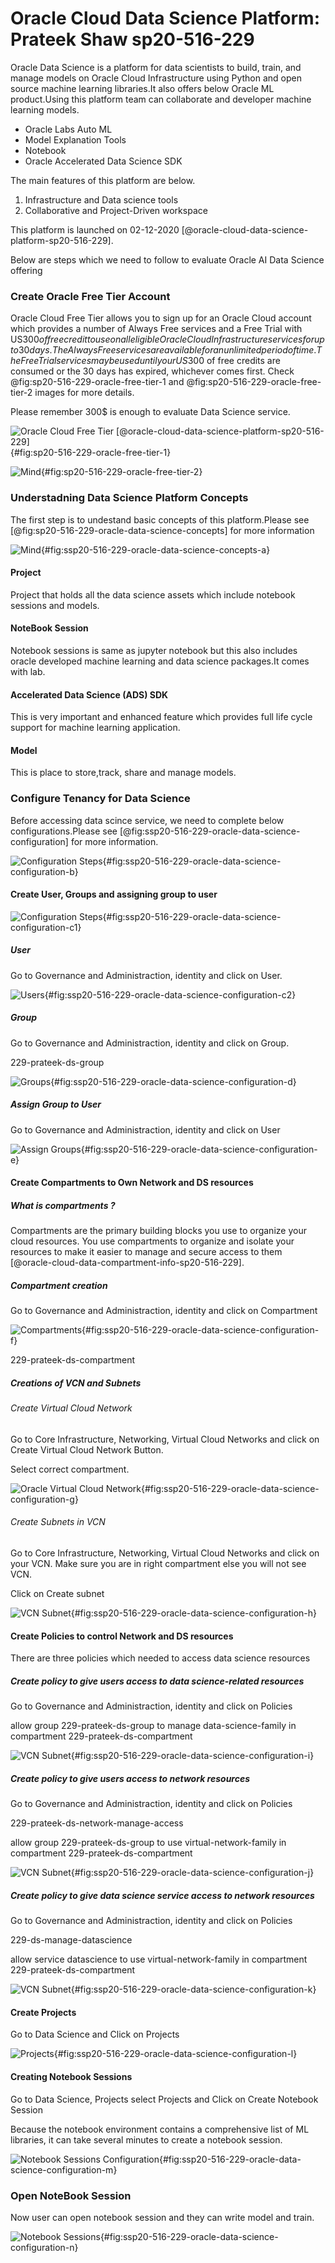 # Oracle Cloud Data Science Platform: Prateek Shaw sp20-516-229

Oracle Data Science is a platform for data scientists to build, train,
and manage models on Oracle Cloud Infrastructure using Python and open
source machine learning libraries.It also offers below Oracle ML
product.Using this platform team can collaborate and developer machine
learning models.

* Oracle Labs Auto ML
* Model Explanation Tools
* Notebook
* Oracle Accelerated Data Science SDK

The main features of this platform are below.

1. Infrastructure and Data science tools
1. Collaborative and Project-Driven workspace

This platform is launched on 02-12-2020
[@oracle-cloud-data-science-platform-sp20-516-229].

Below are steps which we need to follow to evaluate Oracle AI Data
Science offering

### Create Oracle Free Tier Account 

Oracle Cloud Free Tier allows you to sign up for an Oracle Cloud account
which provides a number of Always Free services and a Free Trial with
US$300 of free credit to use on all eligible Oracle Cloud Infrastructure
services for up to 30 days. The Always Free services are available for
an unlimited period of time. The Free Trial services may be used until
your US$300 of free credits are consumed or the 30 days has expired,
whichever comes first. Check @fig:sp20-516-229-oracle-free-tier-1 and
@fig:sp20-516-229-oracle-free-tier-2 images for more details.

Please remember 300$ is enough to evaluate Data Science service.

![Oracle Cloud Free Tier [@oracle-cloud-data-science-platform-sp20-516-229]](images/1-oc-ft.png){#fig:sp20-516-229-oracle-free-tier-1}

![Mind](images/2-oc-ft.png){#fig:sp20-516-229-oracle-free-tier-2}

### Understadning Data Science Platform Concepts 

The first step is to undestand basic concepts of this platform.Please
see [@fig:sp20-516-229-oracle-data-science-concepts] for more
information

![Mind](images/3-oc-ds-concepts.png){#fig:ssp20-516-229-oracle-data-science-concepts-a}

#### Project

Project that holds all the data science assets which include notebook
sessions and models.

#### NoteBook Session

Notebook sessions is same as jupyter notebook but this also includes
oracle developed machine learning and data science packages.It comes
with lab.

#### Accelerated Data Science (ADS) SDK

This is very important and enhanced feature which provides full life
cycle support for machine learning application.

#### Model

This is place to store,track, share and manage models.

### Configure Tenancy for Data Science

Before accessing data scince service, we need to complete below
configurations.Please see
[@fig:ssp20-516-229-oracle-data-science-configuration] for more
information.

![Configuration Steps](images/4-oc-ds-config.png){#fig:ssp20-516-229-oracle-data-science-configuration-b}

#### Create User, Groups and assigning group to user

![Configuration Steps](images/5-oc-ds-user-group.png){#fig:ssp20-516-229-oracle-data-science-configuration-c1}


##### User

Go to Governance and Administraction, identity and click on User.

![Users](images/6-ds-user.png){#fig:ssp20-516-229-oracle-data-science-configuration-c2}

##### Group

Go to Governance and Administraction, identity and click on Group.

229-prateek-ds-group

![Groups](images/oc-ds-group.png){#fig:ssp20-516-229-oracle-data-science-configuration-d}

##### Assign Group to User

Go to Governance and Administraction, identity and click on User

![Assign Groups](images/8-ds-assign-group.png){#fig:ssp20-516-229-oracle-data-science-configuration-e}

#### Create Compartments to Own Network and DS resources

##### What is compartments ?

Compartments are the primary building blocks you use to organize your
cloud resources. You use compartments to organize and isolate your
resources to make it easier to manage and secure access to them
[@oracle-cloud-data-compartment-info-sp20-516-229].

##### Compartment creation

Go to Governance and Administraction, identity and click on Compartment


![Compartments](images/oc-ds-compartments.png){#fig:ssp20-516-229-oracle-data-science-configuration-f}


229-prateek-ds-compartment

##### Creations of VCN and Subnets

###### Create Virtual Cloud Network

Go to Core Infrastructure, Networking, Virtual Cloud Networks and click
on Create Virtual Cloud Network Button.

Select correct compartment.


![Oracle Virtual Cloud Network](images/oc-ds-vcn.png){#fig:ssp20-516-229-oracle-data-science-configuration-g}


###### Create Subnets in VCN

Go to Core Infrastructure, Networking, Virtual Cloud Networks and click
on your VCN. Make sure you are in right compartment else you will not
see VCN.

Click on Create subnet


![VCN Subnet](images/oc-ds-vcn-subnet.png){#fig:ssp20-516-229-oracle-data-science-configuration-h}


#### Create Policies to control Network and DS resources

There are three policies which needed to access data science resources

##### Create policy to give users access to data science-related resources

Go to Governance and Administraction, identity and click on Policies

allow group 229-prateek-ds-group to manage data-science-family in
compartment 229-prateek-ds-compartment

![VCN Subnet](images/oc-ds-policy-manage-access.png){#fig:ssp20-516-229-oracle-data-science-configuration-i}


##### Create policy to give users access to network resources

Go to Governance and Administraction, identity and click on Policies

229-prateek-ds-network-manage-access

allow group 229-prateek-ds-group to use virtual-network-family in
compartment 229-prateek-ds-compartment

![VCN Subnet](images/oc-ds-policy-network-manage.png){#fig:ssp20-516-229-oracle-data-science-configuration-j}

##### Create policy to give data science service access to network resources


Go to Governance and Administraction, identity and click on Policies

229-ds-manage-datascience

allow service datascience to use virtual-network-family in compartment
229-prateek-ds-compartment

![VCN Subnet](images/oc-ds-policy-datascience-manage.png){#fig:ssp20-516-229-oracle-data-science-configuration-k}


#### Create Projects

Go to Data Science and Click on Projects

![Projects](images/oc-ds-projects.png){#fig:ssp20-516-229-oracle-data-science-configuration-l}

#### Creating Notebook Sessions 

Go to Data Science, Projects select Projects and Click on Create
Notebook Session

Because the notebook environment contains a comprehensive list of ML
libraries, it can take several minutes to create a notebook session.

![Notebook Sessions Configuration](images/oc-ds-projects-notebooks.png){#fig:ssp20-516-229-oracle-data-science-configuration-m}


### Open NoteBook Session

Now user can open notebook session and they can write model and train.


![Notebook Sessions](images/oc-ds-notebooks.png){#fig:ssp20-516-229-oracle-data-science-configuration-n}


